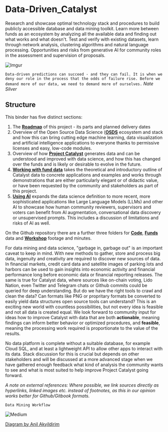 # Data-Driven_Catalyst
Research and showcase optimal technology stack and procedures to build publicly accessible database and data mining toolkit. Learn more between funds as an ecosystem by analyzing all the available data and finding out what works and what doesn't. Test and verify with existing datasets, learn through network analysis, clustering algorithms and natural language processing. Opportunities and risks from generative AI for community roles in the assessment and supervision of proposals.

![Imgur](https://i.imgur.com/ViLBYv9.png)

`Data-driven predictions can succeed - and they can fail. It is when we deny our role in the process that the odds of failure rise. Before we demand more of our data, we need to demand more of ourselves.`
*Nate Silver*

## Structure

This binder has five distinct sections:

1. The **[Roadmap](https://github.com/Sapient-Predictive-Analytics/Data-Driven_Catalyst/blob/main/Roadmap.md)** of this project - its parts and planned delivery dates
2.  Overview of the Open Source Data Science (**[OSDS](https://github.com/Sapient-Predictive-Analytics/Data-Driven_Catalyst/blob/main/OSDS.md)** ecosystem and stack and how this can bring cutting edge machine learning, data visualization and artificial intelligence applications to everyone thanks to permissive licenses and easy, low-code modules.
3. Overview of how **[Project Catalyst](https://github.com/Sapient-Predictive-Analytics/Data-Driven_Catalyst/blob/main/Project_Catalyst.md)** generates data and can be understood and improved with data science, and how this has changed over the funds and is likely or desirable to evolve in the future.
4. **[Working with fund data](https://github.com/Sapient-Predictive-Analytics/Data-Driven_Catalyst/blob/main/Working_with_Fund_Data.md)** takes the theoretical and introductory outline of Catalyst data to concrete applications and examples and works through demonstrations that are either particularly elegant or of didactic value, or have been requested by the community and stakeholders as part of this project.
5. **[Using AI](https://github.com/Sapient-Predictive-Analytics/Data-Driven_Catalyst/blob/main/Using_AI.md)** expands the data science definition to more recent, more sophisticated applications like Large Language Models (LLMs) and other AI to showcase how human community reviewers, supervisors and voters can benefit from AI augmentation, conversational data discovery or unsupervised prompts. This includes a discussion of limitations and risks of AI as well.
   
On the Github repository there are a further three folders for **[Code](https://github.com/Sapient-Predictive-Analytics/Data-Driven_Catalyst/tree/main/Code)**, **[Funds](https://github.com/Sapient-Predictive-Analytics/Data-Driven_Catalyst/tree/main/Funds)** data and **[Workshop](https://github.com/Sapient-Predictive-Analytics/Data-Driven_Catalyst/tree/main/Workshop)** footage and minutes.

For data mining and data science, "garbage in, garbage out" is an important caveat to keep in mind. With new methods to gather, store and process big data, ingenuity and creativity are required to discover new sources of data. In financial markets, credit card data and satellite images of parking lots and harbors can be used to gain insights into economic activity and financial performance long before economic data or financial reporting releases. The same is true for Catalyst data, where sources like on-chain voting, Lido Nation, even Twitter and Telegram chats or Github commits could be queried for deep understanding. But do we have the right tools to crawl and clean the data? Can formats like PNG or propritary formats be converted to easily yield data structures open source tools can understand? This is an exciting new world with countless possibilities, but not every idea is feasible and not all data is created equal. We look forward to community input for ideas how to improve Catalyst with data that are both **actionable**, meaning findings can inform better behavior or optimized procedures, and **feasible**, meaning the processing work required is proportionate to the value of the results.

No data platform is complete without a suitable database, for example Cloud SQL, and at least a lightweight API to allow other apps to interact with its data. Stack discussion for this is crucial but depends on other stakeholders and will be discussed at a more advanced stage when we have gathered enough feedback what kind of analysis the community wants to see and what is most suited to help improve Project Catalyst going forward.

*A note on external references: Where possible, we link sources directly as hyperlinks, linked images etc. instead of footnotes, as this in our opinion works better for Github/Gitbook formats.*

`Data Mining Workflow`

![Medium](https://miro.medium.com/v2/resize:fit:925/1*Hezz0cwwf5XZT5za-D29gw.jpeg)

[Diagram by Anil Akyildirim](https://medium.com/@anilak1978_94291/data-mining-process-basics-7984241d7a45) 
